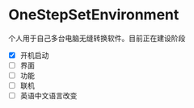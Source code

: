 # OneStepSetEnvironment









 个人用于自己多台电脑无缝转换软件。目前正在建设阶段
- [x] 开机启动
- [ ] 界面
- [ ] 功能
- [ ] 联机
- [ ] 英语中文语言改变
